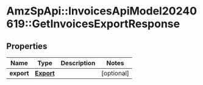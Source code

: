 # AmzSpApi::InvoicesApiModel20240619::GetInvoicesExportResponse

## Properties
Name | Type | Description | Notes
------------ | ------------- | ------------- | -------------
**export** | [**Export**](Export.md) |  | [optional] 

